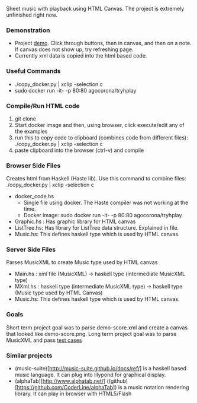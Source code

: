 Sheet music with playback using HTML Canvas. The project is extremely unfinished right now.

### Demonstration
 * Project [demo](http://cdn.rawgit.com/nickgeoca/music-browserside/master/proj.html). Click through buttons, then in canvas, and then on a note. If canvas does not show up, try refreshing page.
 * Currently xml data is copied into the html based code.

### Useful Commands
 * ./copy_docker.py | xclip -selection c
 * sudo docker run -it- -p 80:80 agocorona/tryhplay

### Compile/Run HTML code
1. git clone
2. Start docker image and then, using browser, click execute/edit any of the examples
3. run this to copy code to clipboard (combines code from different files): ./copy_docker.py | xclip -selection c
4. paste clipboard into the browser (ctrl-v) and compile

### Browser Side Files
Creates html from Haskell (Haste lib). Use this command to combine files: ./copy_docker.py | xclip -selection c
 * docker_code.hs
   * Single file using docker. The Haste compiler was not working at the time.
   * Docker image: sudo docker run -it- -p 80:80 agocorona/tryhplay
 * Graphic.hs : Has graphic library for HTML canvas
 * ListTree.hs: Has library for ListTree data structure. Explained in file.
 * Music.hs: This defines haskell type which is used by HTML canvas. 

### Server Side Files
Parses MusicXML to create Music type used by HTML canvas
 * Main.hs : xml file (MusicXML)                       -> haskell type (intermediate MusicXML type)
 * MXml.hs : haskell type (intermediate MusicXML type) -> haskell type (Music type used by HTML Canvas)
 * Music.hs: This defines haskell type which is used by HTML canvas. 

### Goals
Short term project goal was to parse demo-score.xml and create a canvas that looked like demo-score.png.
Long term project goal was to parse MusicXML and pass [test cases](http://lilypond.org/doc/v2.19/input/regression/musicxml/collated-files#test-cases)

### Similar projects
 * (music-suite)[http://music-suite.github.io/docs/ref/] is a haskell based music language. It can plug into lilypond for graphical display.
 * (alphaTab)[http://www.alphatab.net/] ((github)[https://github.com/CoderLine/alphaTab]) is a music notation rendering library. It can play in browser with HTML5/Flash

